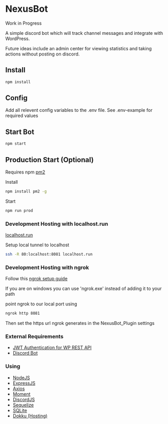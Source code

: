 # NexusBot
Work in Progress 

A simple discord bot which will track channel messages and integrate with WordPress.

Future ideas include an admin center for viewing statistics and taking actions without posting on discord.

## Install
```sh
npm install
```

## Config
Add all relevent config variables to the .env file. See .env-example for required values

## Start Bot

```sh
npm start
```

## Production Start (Optional)
Requires npm [pm2](https://www.npmjs.com/package/pm2)

Install
```sh
npm install pm2 -g
```

Start
```sh
npm run prod
```

### Development Hosting with localhost.run
[localhost.run](http://localhost.run/docs/)

Setup local tunnel to localhost
```sh
ssh -R 80:localhost:8081 localhost.run
```


### Development Hosting with ngrok

Follow this [ngrok setup guide](https://dashboard.ngrok.com/get-started/setup)

If you are on windows you can use 'ngrok.exe' instead of adding it to your path

point ngrok to our local port using
```sh
ngrok http 8081
```
Then set the https url ngrok generates in the NexusBot_Plugin settings

### External Requirements
* [JWT Authentication for WP REST API](https://wordpress.org/plugins/jwt-authentication-for-wp-rest-api/)
* [Discord Bot](https://discord.com/developers/applications)


### Using
* [NodeJS](https://nodejs.org/en/) 
* [ExpressJS](https://expressjs.com/)
* [Axios](https://axios-http.com/)
* [Moment](https://momentjs.com/docs/)
* [DiscordJS](https://discord.js.org/)
* [Sequelize](https://sequelize.org/)
* [SQLite](https://www.sqlite.org/index.html)
* [Dokku (Hosting)](https://dokku.com)
